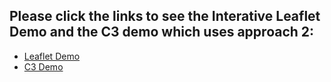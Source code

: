 Please click the links to see the <strong> Interative Leaflet Demo </strong> and <strong> the C3 demo </strong> which uses approach 2:
-------------
- [Leaflet Demo](http://dev-my-1st-pantheon-site.pantheonsite.io/Leaflet_Example/)
- [C3 Demo](http://dev-my-1st-pantheon-site.pantheonsite.io/c3demo_2.html)

